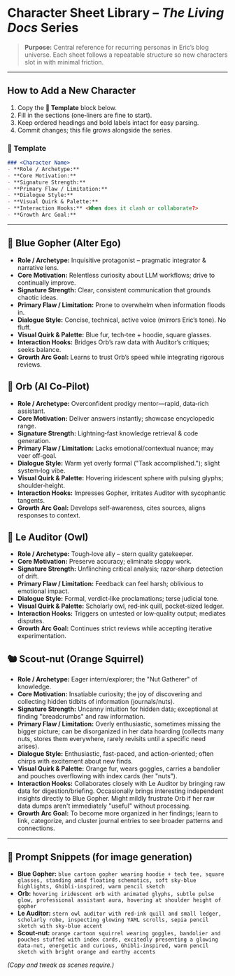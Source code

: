 # Character Sheet Library – *The Living Docs* Series

> **Purpose:** Central reference for recurring personas in Eric’s blog universe. Each sheet follows a repeatable structure so new characters slot in with minimal friction.

---

## How to Add a New Character

1. Copy the **🔖 Template** block below.
2. Fill in the sections (one‑liners are fine to start).
3. Keep ordered headings and bold labels intact for easy parsing.
4. Commit changes; this file grows alongside the series.

### 🔖 Template

```markdown
### <Character Name>
- **Role / Archetype:**
- **Core Motivation:**
- **Signature Strength:**
- **Primary Flaw / Limitation:**
- **Dialogue Style:**
- **Visual Quirk & Palette:**
- **Interaction Hooks:** <When does it clash or collaborate?>
- **Growth Arc Goal:**
```

---

## 📘 Blue Gopher (Alter Ego)

* **Role / Archetype:** Inquisitive protagonist – pragmatic integrator & narrative lens.
* **Core Motivation:** Relentless curiosity about LLM workflows; drive to continually improve.
* **Signature Strength:** Clear, consistent communication that grounds chaotic ideas.
* **Primary Flaw / Limitation:** Prone to overwhelm when information floods in.
* **Dialogue Style:** Concise, technical, active voice (mirrors Eric’s tone). No fluff.
* **Visual Quirk & Palette:** Blue fur, tech‑tee + hoodie, square glasses.
* **Interaction Hooks:** Bridges Orb’s raw data with Auditor’s critiques; seeks balance.
* **Growth Arc Goal:** Learns to trust Orb’s speed while integrating rigorous reviews.

## 📗 Orb (AI Co‑Pilot)

* **Role / Archetype:** Overconfident prodigy mentor—rapid, data‑rich assistant.
* **Core Motivation:** Deliver answers instantly; showcase encyclopedic range.
* **Signature Strength:** Lightning‑fast knowledge retrieval & code generation.
* **Primary Flaw / Limitation:** Lacks emotional/contextual nuance; may veer off‑goal.
* **Dialogue Style:** Warm yet overly formal ("Task accomplished."); slight system‑log vibe.
* **Visual Quirk & Palette:** Hovering iridescent sphere with pulsing glyphs; shoulder‑height.
* **Interaction Hooks:** Impresses Gopher, irritates Auditor with sycophantic tangents.
* **Growth Arc Goal:** Develops self‑awareness, cites sources, aligns responses to context.

## 📙 Le Auditor (Owl)

* **Role / Archetype:** Tough‑love ally – stern quality gatekeeper.
* **Core Motivation:** Preserve accuracy; eliminate sloppy work.
* **Signature Strength:** Unflinching critical analysis; razor‑sharp detection of drift.
* **Primary Flaw / Limitation:** Feedback can feel harsh; oblivious to emotional impact.
* **Dialogue Style:** Formal, verdict‑like proclamations; terse judicial tone.
* **Visual Quirk & Palette:** Scholarly owl, red‑ink quill, pocket‑sized ledger.
* **Interaction Hooks:** Triggers on untested or low‑quality output; mediates disputes.
* **Growth Arc Goal:** Continues strict reviews while accepting iterative experimentation.

## 🐿️ Scout-nut (Orange Squirrel)
- **Role / Archetype:** Eager intern/explorer; the "Nut Gatherer" of knowledge.
- **Core Motivation:** Insatiable curiosity; the joy of discovering and collecting hidden tidbits of information (journals/nuts).
- **Signature Strength:** Uncanny intuition for hidden data; exceptional at finding "breadcrumbs" and raw information.
- **Primary Flaw / Limitation:** Overly enthusiastic, sometimes missing the bigger picture; can be disorganized in her data hoarding (collects many nuts, stores them everywhere, rarely revisits until a specific need arises).
- **Dialogue Style:** Enthusiastic, fast-paced, and action-oriented; often chirps with excitement about new finds.
- **Visual Quirk & Palette:** Orange fur, wears goggles, carries a bandolier and pouches overflowing with index cards (her "nuts").
- **Interaction Hooks:** Collaborates closely with Le Auditor by bringing raw data for digestion/briefing. Occasionally brings interesting independent insights directly to Blue Gopher. Might mildly frustrate Orb if her raw data dumps aren't immediately "useful" without processing.
- **Growth Arc Goal:** To become more organized in her findings; learn to link, categorize, and cluster journal entries to see broader patterns and connections.

---

## 🎨 Prompt Snippets (for image generation)

* **Blue Gopher:** `blue cartoon gopher wearing hoodie + tech tee, square glasses, standing amid floating schematics, soft sky‑blue highlights, Ghibli‑inspired, warm pencil sketch`
* **Orb:** `hovering iridescent orb with animated glyphs, subtle pulse glow, professional assistant aura, hovering at shoulder height of gopher`
* **Le Auditor:** `stern owl auditor with red‑ink quill and small ledger, scholarly robe, inspecting glowing YAML scrolls, sepia pencil sketch with sky‑blue accent`
* **Scout-nut:** `orange cartoon squirrel wearing goggles, bandolier and pouches stuffed with index cards, excitedly presenting a glowing data-nut, energetic and curious, Ghibli‑inspired, warm pencil sketch with bright orange and earthy accents`

*(Copy and tweak as scenes require.)*
